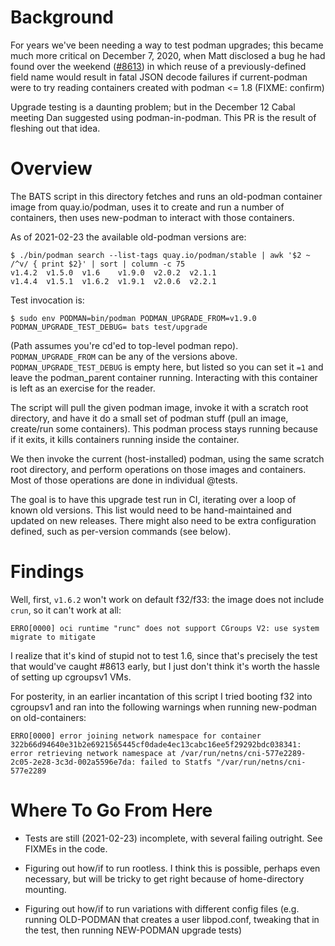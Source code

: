 Background
==========

For years we've been needing a way to test podman upgrades; this
became much more critical on December 7, 2020, when Matt disclosed
a bug he had found over the weekend
([#8613](https://github.com/khulnasoft-lab/podman/issues/8613))
in which reuse of a previously-defined field name would
result in fatal JSON decode failures if current-podman were
to try reading containers created with podman <= 1.8 (FIXME: confirm)

Upgrade testing is a daunting problem; but in the December 12
Cabal meeting Dan suggested using podman-in-podman. This PR
is the result of fleshing out that idea.

Overview
========

The BATS script in this directory fetches and runs an old-podman
container image from quay.io/podman, uses it to create and run
a number of containers, then uses new-podman to interact with
those containers.

As of 2021-02-23 the available old-podman versions are:

```console
$ ./bin/podman search --list-tags quay.io/podman/stable | awk '$2 ~ /^v/ { print $2}' | sort | column -c 75
v1.4.2  v1.5.0  v1.6    v1.9.0  v2.0.2  v2.1.1
v1.4.4  v1.5.1  v1.6.2  v1.9.1  v2.0.6  v2.2.1
```

Test invocation is:
```console
$ sudo env PODMAN=bin/podman PODMAN_UPGRADE_FROM=v1.9.0 PODMAN_UPGRADE_TEST_DEBUG= bats test/upgrade
```
(Path assumes you're cd'ed to top-level podman repo). `PODMAN_UPGRADE_FROM`
can be any of the versions above. `PODMAN_UPGRADE_TEST_DEBUG` is empty
here, but listed so you can set it `=1` and leave the podman_parent
container running. Interacting with this container is left as an
exercise for the reader.

The script will pull the given podman image, invoke it with a scratch
root directory, and have it do a small set of podman stuff (pull an
image, create/run some containers). This podman process stays running
because if it exits, it kills containers running inside the container.

We then invoke the current (host-installed) podman, using the same
scratch root directory, and perform operations on those images and
containers. Most of those operations are done in individual @tests.

The goal is to have this upgrade test run in CI, iterating over a
loop of known old versions. This list would need to be hand-maintained
and updated on new releases. There might also need to be extra
configuration defined, such as per-version commands (see below).

Findings
========

Well, first, `v1.6.2` won't work on default f32/f33: the image
does not include `crun`, so it can't work at all:

    ERRO[0000] oci runtime "runc" does not support CGroups V2: use system migrate to mitigate

I realize that it's kind of stupid not to test 1.6, since that's
precisely the test that would've caught #8613 early, but I just
don't think it's worth the hassle of setting up cgroupsv1 VMs.

For posterity, in an earlier incantation of this script I tried
booting f32 into cgroupsv1 and ran into the following warnings
when running new-podman on old-containers:
```
ERRO[0000] error joining network namespace for container 322b66d94640e31b2e6921565445cf0dade4ec13cabc16ee5f29292bdc038341: error retrieving network namespace at /var/run/netns/cni-577e2289-2c05-2e28-3c3d-002a5596e7da: failed to Statfs "/var/run/netns/cni-577e2289
```

Where To Go From Here
=====================

* Tests are still (2021-02-23) incomplete, with several failing outright.
  See FIXMEs in the code.

* Figuring out how/if to run rootless. I think this is possible, perhaps
  even necessary, but will be tricky to get right because of home-directory
  mounting.

* Figuring out how/if to run variations with different config files
  (e.g. running OLD-PODMAN that creates a user libpod.conf, tweaking
  that in the test, then running NEW-PODMAN upgrade tests)
